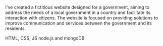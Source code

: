 I've created a fictitious website designed for a government, aiming to address the needs of a local government in a country and facilitate its interaction with citizens. 
The website is focused on providing solutions to improve communication and services between the government and its residents.

HTML, CSS, JS
node.js and mongoDB
